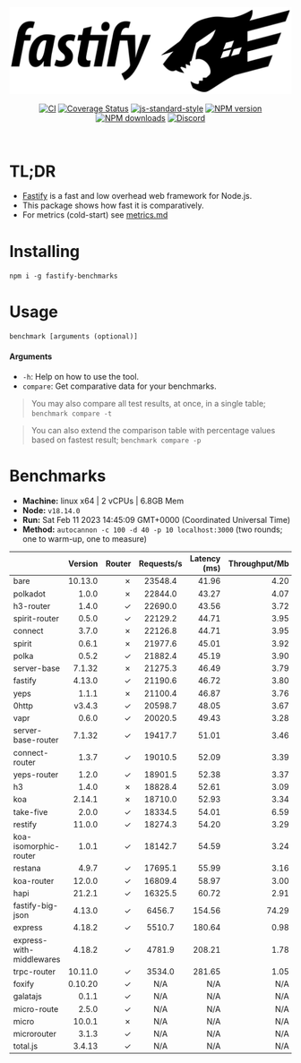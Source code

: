 <div align="center">
  <img src="https://github.com/fastify/graphics/raw/HEAD/fastify-landscape-outlined.svg" width="650" height="auto"/>
</div>

<div align="center">

[![CI](https://github.com/fastify/fastify/workflows/ci/badge.svg)](https://github.com/fastify/fastify/actions/workflows/ci.yml)
[![Coverage Status](https://coveralls.io/repos/github/fastify/fastify/badge.svg?branch=master)](https://coveralls.io/github/fastify/fastify?branch=master)
[![js-standard-style](https://img.shields.io/badge/code%20style-standard-brightgreen.svg?style=flat)](http://standardjs.com/)
[![NPM version](https://img.shields.io/npm/v/fastify.svg?style=flat)](https://www.npmjs.com/package/fastify)
[![NPM downloads](https://img.shields.io/npm/dm/fastify.svg?style=flat)](https://www.npmjs.com/package/fastify) [![Discord](https://img.shields.io/discord/725613461949906985)](https://discord.gg/fastify)

</div>
<br />

# TL;DR

* [Fastify](https://github.com/fastify/fastify) is a fast and low overhead web framework for Node.js.
* This package shows how fast it is comparatively.
* For metrics (cold-start) see [metrics.md](./METRICS.md)

# Installing

```
npm i -g fastify-benchmarks
```

# Usage

```
benchmark [arguments (optional)]
```

#### Arguments

* `-h`: Help on how to use the tool.
* `compare`: Get comparative data for your benchmarks.

> You may also compare all test results, at once, in a single table; `benchmark compare -t`

> You can also extend the comparison table with percentage values based on fastest result; `benchmark compare -p`
# Benchmarks

* __Machine:__ linux x64 | 2 vCPUs | 6.8GB Mem
* __Node:__ `v18.14.0`
* __Run:__ Sat Feb 11 2023 14:45:09 GMT+0000 (Coordinated Universal Time)
* __Method:__ `autocannon -c 100 -d 40 -p 10 localhost:3000` (two rounds; one to warm-up, one to measure)

|                          | Version | Router | Requests/s | Latency (ms) | Throughput/Mb |
| :--                      | --:     | --:    | :-:        | --:          | --:           |
| bare                     | 10.13.0 | ✗      | 23548.4    | 41.96        | 4.20          |
| polkadot                 | 1.0.0   | ✗      | 22844.0    | 43.27        | 4.07          |
| h3-router                | 1.4.0   | ✓      | 22690.0    | 43.56        | 3.72          |
| spirit-router            | 0.5.0   | ✓      | 22129.2    | 44.71        | 3.95          |
| connect                  | 3.7.0   | ✗      | 22126.8    | 44.71        | 3.95          |
| spirit                   | 0.6.1   | ✗      | 21977.6    | 45.01        | 3.92          |
| polka                    | 0.5.2   | ✓      | 21882.4    | 45.19        | 3.90          |
| server-base              | 7.1.32  | ✗      | 21275.3    | 46.49        | 3.79          |
| fastify                  | 4.13.0  | ✓      | 21190.6    | 46.72        | 3.80          |
| yeps                     | 1.1.1   | ✗      | 21100.4    | 46.87        | 3.76          |
| 0http                    | v3.4.3  | ✓      | 20598.7    | 48.05        | 3.67          |
| vapr                     | 0.6.0   | ✓      | 20020.5    | 49.43        | 3.28          |
| server-base-router       | 7.1.32  | ✓      | 19417.7    | 51.01        | 3.46          |
| connect-router           | 1.3.7   | ✓      | 19010.5    | 52.09        | 3.39          |
| yeps-router              | 1.2.0   | ✓      | 18901.5    | 52.38        | 3.37          |
| h3                       | 1.4.0   | ✗      | 18828.4    | 52.61        | 3.09          |
| koa                      | 2.14.1  | ✗      | 18710.0    | 52.93        | 3.34          |
| take-five                | 2.0.0   | ✓      | 18334.5    | 54.01        | 6.59          |
| restify                  | 11.0.0  | ✓      | 18274.3    | 54.20        | 3.29          |
| koa-isomorphic-router    | 1.0.1   | ✓      | 18142.7    | 54.59        | 3.24          |
| restana                  | 4.9.7   | ✓      | 17695.1    | 55.99        | 3.16          |
| koa-router               | 12.0.0  | ✓      | 16809.4    | 58.97        | 3.00          |
| hapi                     | 21.2.1  | ✓      | 16325.5    | 60.72        | 2.91          |
| fastify-big-json         | 4.13.0  | ✓      | 6456.7     | 154.56       | 74.29         |
| express                  | 4.18.2  | ✓      | 5510.7     | 180.64       | 0.98          |
| express-with-middlewares | 4.18.2  | ✓      | 4781.9     | 208.21       | 1.78          |
| trpc-router              | 10.11.0 | ✓      | 3534.0     | 281.65       | 1.05          |
| foxify                   | 0.10.20 | ✓      | N/A        | N/A          | N/A           |
| galatajs                 | 0.1.1   | ✓      | N/A        | N/A          | N/A           |
| micro-route              | 2.5.0   | ✓      | N/A        | N/A          | N/A           |
| micro                    | 10.0.1  | ✗      | N/A        | N/A          | N/A           |
| microrouter              | 3.1.3   | ✓      | N/A        | N/A          | N/A           |
| total.js                 | 3.4.13  | ✓      | N/A        | N/A          | N/A           |
